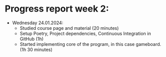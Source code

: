 # Progress report week 2:

- Wednesday 24.01.2024:
  - Studied course page and material (20 minutes)
  - Setup Poetry, Project dependencies, Continuous Integration in GitHub (1h)
  - Started implementing core of the program, in this case gameboard. (1h 30 minutes)
